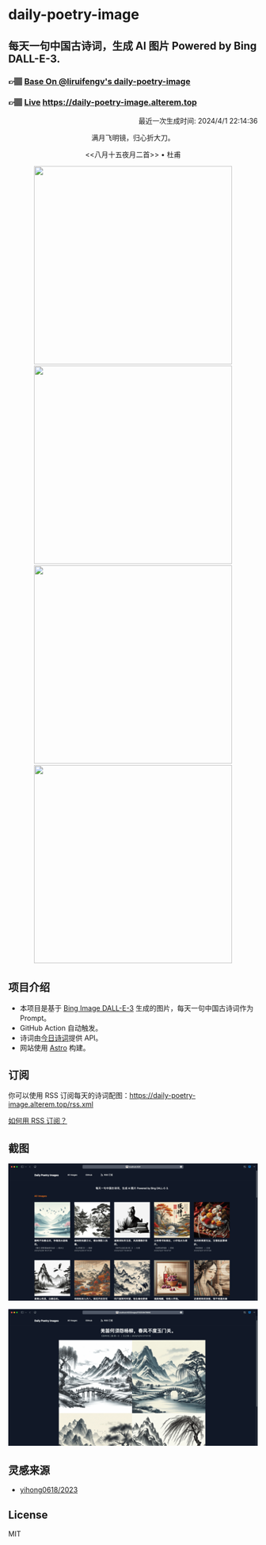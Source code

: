 
# daily-poetry-image

## 每天一句中国古诗词，生成 AI 图片 Powered by Bing DALL-E-3.

### 👉🏽 [Base On @liruifengv's daily-poetry-image](https://github.com/liruifengv/daily-poetry-image)

### 👉🏽 [Live](https://daily-poetry-image.alterem.top/) https://daily-poetry-image.alterem.top

<p align="right">
  最近一次生成时间: 2024/4/1 22:14:36
</p>
<p align="center">
满月飞明镜，归心折大刀。
</p>
<p align="center">
<<八月十五夜月二首>> • 杜甫
</p>
<p align="center">
<img src="https://tse2.mm.bing.net/th/id/OIG2.Z0ww7cW_CMmvtfQRQMac" height="400" width="400" />
<img src="https://tse2.mm.bing.net/th/id/OIG2.qapMhKEt_l4y4A_AiXIh" height="400" width="400" />
<img src="https://tse3.mm.bing.net/th/id/OIG2.fXcr6vv3Ljlh5o1vdxMS" height="400" width="400" />
<img src="https://tse4.mm.bing.net/th/id/OIG2.vAzMR4JiBBifgxmEUMOx" height="400" width="400" />
</p>

## 项目介绍

-   本项目是基于 [Bing Image DALL-E-3](https://www.bing.com/images/create) 生成的图片，每天一句中国古诗词作为 Prompt。
-   GitHub Action 自动触发。
-   诗词由[今日诗词](https://www.jinrishici.com/)提供 API。
-   网站使用 [Astro](https://astro.build) 构建。

## 订阅

你可以使用 RSS 订阅每天的诗词配图：https://daily-poetry-image.alterem.top/rss.xml

[如何用 RSS 订阅？](https://zhuanlan.zhihu.com/p/55026716)

## 截图

![图片列表](./screenshots/Snipaste_2023-12-28_21-00-26.png)

![图片详情](./screenshots/Snipaste_2023-12-28_21-00-53.png)

## 灵感来源

-   [yihong0618/2023](https://github.com/yihong0618/2023)

## License

MIT
